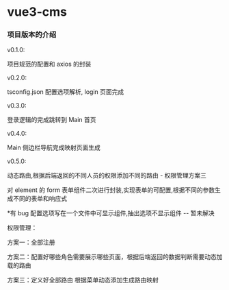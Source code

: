 # vue3-cms

### 项目版本的介绍

v0.1.0:

项目规范的配置和 axios 的封装

v0.2.0:

tsconfig.json 配置选项解析, login 页面完成

v0.3.0:

登录逻辑的完成跳转到 Main 首页

v0.4.0:

Main 侧边栏导航完成映射页面生成

v0.5.0:

动态路由,根据后端返回的不同人员的权限添加不同的路由 - 权限管理方案三

对 element 的 form 表单组件二次进行封装,实现表单的可配置,根据不同的参数生成不同的表单和响应式

\*有 bug 配置选项写在一个文件中可显示组件,抽出选项不显示组件 -- 暂未解决

权限管理：

方案一：全部注册

方案二：配置好哪些角色需要展示哪些页面，根据后端返回的数据判断需要动态加载的路由

方案三：定义好全部路由 根据菜单动态添加生成路由映射

